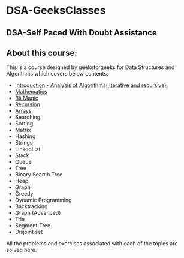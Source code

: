 # DSA-GeeksClasses
## DSA-Self Paced With Doubt Assistance

## About this course:  
This is a course designed by geeksforgeeks for Data Structures and Algorithms which covers below contents:  
+ [Introduction - Analysis of Algorithms( Iterative and recursive).](Introduction)
+ [Mathematics](Mathematics) 
+ [Bit Magic](Bitwise_Algorithms)
+ [Recursion](Recursion) 
+ [Arrays](Arrays)  
+ Searching.  
+ Sorting  
+ Matrix
+ Hashing
+ Strings
+ LinkedList
+ Stack
+ Queue
+ Tree
+ Binary Search Tree
+ Heap
+ Graph
+ Greedy 
+ Dynamic Programming
+ Backtracking
+ Graph (Advanced)
+ Trie
+ Segment-Tree
+ Disjoint set

All the problems and exercises associated with each of the topics are solved here.
